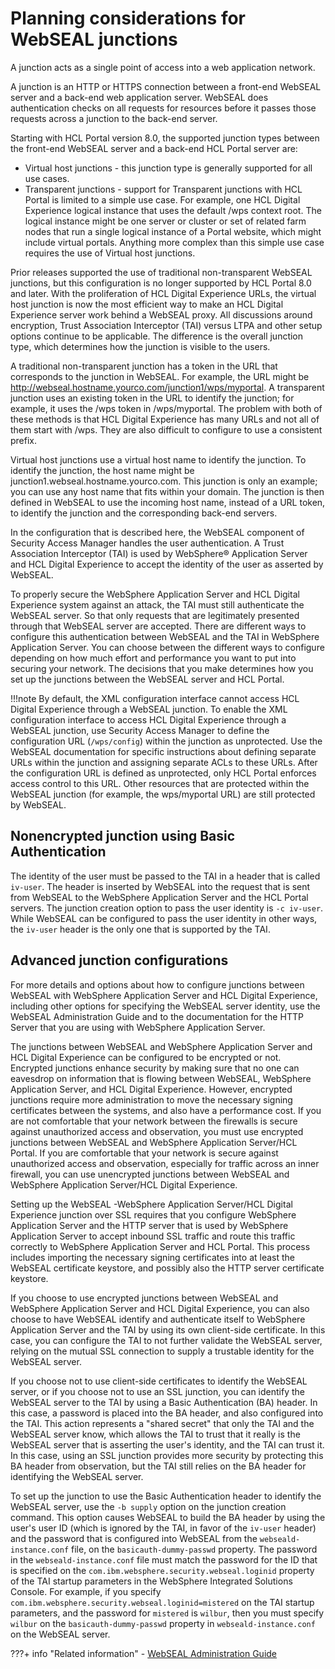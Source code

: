 # Planning considerations for WebSEAL junctions

A junction acts as a single point of access into a web application network.

A junction is an HTTP or HTTPS connection between a front-end WebSEAL server and a back-end web application server. WebSEAL does authentication checks on all requests for resources before it passes those requests across a junction to the back-end server.

Starting with HCL Portal version 8.0, the supported junction types between the front-end WebSEAL server and a back-end HCL Portal server are:

-   Virtual host junctions - this junction type is generally supported for all use cases.
-   Transparent junctions - support for Transparent junctions with HCL Portal is limited to a simple use case. For example, one HCL Digital Experience logical instance that uses the default /wps context root. The logical instance might be one server or cluster or set of related farm nodes that run a single logical instance of a Portal website, which might include virtual portals. Anything more complex than this simple use case requires the use of Virtual host junctions.

Prior releases supported the use of traditional non-transparent WebSEAL junctions, but this configuration is no longer supported by HCL Portal 8.0 and later. With the proliferation of HCL Digital Experience URLs, the virtual host junction is now the most efficient way to make an HCL Digital Experience server work behind a WebSEAL proxy. All discussions around encryption, Trust Association Interceptor (TAI) versus LTPA and other setup options continue to be applicable. The difference is the overall junction type, which determines how the junction is visible to the users.

A traditional non-transparent junction has a token in the URL that corresponds to the junction in WebSEAL. For example, the URL might be http://webseal.hostname.yourco.com/junction1/wps/myportal. A transparent junction uses an existing token in the URL to identify the junction; for example, it uses the /wps token in /wps/myportal. The problem with both of these methods is that HCL Digital Experience has many URLs and not all of them start with /wps. They are also difficult to configure to use a consistent prefix.

Virtual host junctions use a virtual host name to identify the junction. To identify the junction, the host name might be junction1.webseal.hostname.yourco.com. This junction is only an example; you can use any host name that fits within your domain. The junction is then defined in WebSEAL to use the incoming host name, instead of a URL token, to identify the junction and the corresponding back-end servers.

In the configuration that is described here, the WebSEAL component of Security Access Manager handles the user authentication. A Trust Association Interceptor (TAI) is used by WebSphere® Application Server and HCL Digital Experience to accept the identity of the user as asserted by WebSEAL.

To properly secure the WebSphere Application Server and HCL Digital Experience system against an attack, the TAI must still authenticate the WebSEAL server. So that only requests that are legitimately presented through that WebSEAL server are accepted. There are different ways to configure this authentication between WebSEAL and the TAI in WebSphere Application Server. You can choose between the different ways to configure depending on how much effort and performance you want to put into securing your network. The decisions that you make determines how you set up the junctions between the WebSEAL server and HCL Portal.

!!!note
    By default, the XML configuration interface cannot access HCL Digital Experience through a WebSEAL junction. To enable the XML configuration interface to access HCL Digital Experience through a WebSEAL junction, use Security Access Manager to define the configuration URL (`/wps/config`) within the junction as unprotected. Use the WebSEAL documentation for specific instructions about defining separate URLs within the junction and assigning separate ACLs to these URLs. After the configuration URL is defined as unprotected, only HCL Portal enforces access control to this URL. Other resources that are protected within the WebSEAL junction (for example, the wps/myportal URL) are still protected by WebSEAL.

## Nonencrypted junction using Basic Authentication

The identity of the user must be passed to the TAI in a header that is called `iv-user`. The header is inserted by WebSEAL into the request that is sent from WebSEAL to the WebSphere Application Server and the HCL Portal servers. The junction creation option to pass the user identity is `-c iv-user`. While WebSEAL can be configured to pass the user identity in other ways, the `iv-user` header is the only one that is supported by the TAI.

## Advanced junction configurations

For more details and options about how to configure junctions between WebSEAL with WebSphere Application Server and HCL Digital Experience, including other options for specifying the WebSEAL server identity, use the WebSEAL Administration Guide and to the documentation for the HTTP Server that you are using with WebSphere Application Server.

The junctions between WebSEAL and WebSphere Application Server and HCL Digital Experience can be configured to be encrypted or not. Encrypted junctions enhance security by making sure that no one can eavesdrop on information that is flowing between WebSEAL, WebSphere Application Server, and HCL Digital Experience. However, encrypted junctions require more administration to move the necessary signing certificates between the systems, and also have a performance cost. If you are not comfortable that your network between the firewalls is secure against unauthorized access and observation, you must use encrypted junctions between WebSEAL and WebSphere Application Server/HCL Portal. If you are comfortable that your network is secure against unauthorized access and observation, especially for traffic across an inner firewall, you can use unencrypted junctions between WebSEAL and WebSphere Application Server/HCL Digital Experience.

Setting up the WebSEAL -WebSphere Application Server/HCL Digital Experience junction over SSL requires that you configure WebSphere Application Server and the HTTP server that is used by WebSphere Application Server to accept inbound SSL traffic and route this traffic correctly to WebSphere Application Server and HCL Portal. This process includes importing the necessary signing certificates into at least the WebSEAL certificate keystore, and possibly also the HTTP server certificate keystore.

If you choose to use encrypted junctions between WebSEAL and WebSphere Application Server and HCL Digital Experience, you can also choose to have WebSEAL identify and authenticate itself to WebSphere Application Server and the TAI by using its own client-side certificate. In this case, you can configure the TAI to not further validate the WebSEAL server, relying on the mutual SSL connection to supply a trustable identity for the WebSEAL server.

If you choose not to use client-side certificates to identify the WebSEAL server, or if you choose not to use an SSL junction, you can identify the WebSEAL server to the TAI by using a Basic Authentication (BA) header. In this case, a password is placed into the BA header, and also configured into the TAI. This action represents a "shared secret" that only the TAI and the WebSEAL server know, which allows the TAI to trust that it really is the WebSEAL server that is asserting the user's identity, and the TAI can trust it. In this case, using an SSL junction provides more security by protecting this BA header from observation, but the TAI still relies on the BA header for identifying the WebSEAL server.

To set up the junction to use the Basic Authentication header to identify the WebSEAL server, use the `-b supply` option on the junction creation command. This option causes WebSEAL to build the BA header by using the user's user ID (which is ignored by the TAI, in favor of the `iv-user` header) and the password that is configured into WebSEAL from the `webseald-instance.conf` file, on the `basicauth-dummy-passwd` property. The password in the `webseald-instance.conf` file must match the password for the ID that is specified on the `com.ibm.websphere.security.webseal.loginid` property of the TAI startup parameters in the WebSphere Integrated Solutions Console. For example, if you specify `com.ibm.websphere.security.webseal.loginid=mistered` on the TAI startup parameters, and the password for `mistered` is `wilbur`, then you must specify `wilbur` on the `basicauth-dummy-passwd` property in `webseald-instance.conf` on the WebSEAL server.


???+ info "Related information" 
    - [WebSEAL Administration Guide](https://www.ibm.com/docs/en/SSPREK_7.0.0/com.ibm.isam.doc_80/ameb_webseal_admin_pdf.pdf)

